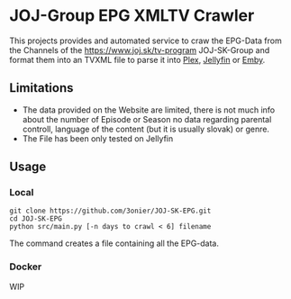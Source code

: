 # JOJ-Group EPG XMLTV Crawler
This projects provides and automated service to craw the EPG-Data from the Channels of the https://www.joj.sk/tv-program JOJ-SK-Group and format them into an TVXML file to parse it into [Plex](https://www.plex.tv/), [Jellyfin](https://jellyfin.org/) or [Emby](https://emby.media/).

## Limitations
- The data provided on the Website are limited, there is not much info about the number of Episode or Season no data regarding parental controll, language of the content (but it is usually slovak) or genre.
- The File has been only tested on Jellyfin

## Usage

### Local
```
git clone https://github.com/3onier/JOJ-SK-EPG.git
cd JOJ-SK-EPG
python src/main.py [-n days to crawl < 6] filename
```
The command creates a file containing all the EPG-data.
### Docker
WIP
